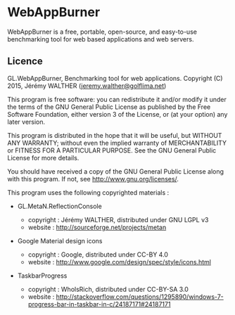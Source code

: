 ﻿# WebAppBurner

WebAppBurner is a free, portable, open-source, and easy-to-use benchmarking tool for web based applications and web servers.

## Licence

GL.WebAppBurner, Benchmarking tool for web applications.
Copyright (C) 2015, Jérémy WALTHER (jeremy.walther@golflima.net)

This program is free software: you can redistribute it and/or modify
it under the terms of the GNU General Public License as published by
the Free Software Foundation, either version 3 of the License, or
(at your option) any later version.

This program is distributed in the hope that it will be useful,
but WITHOUT ANY WARRANTY; without even the implied warranty of
MERCHANTABILITY or FITNESS FOR A PARTICULAR PURPOSE.  See the
GNU General Public License for more details.

You should have received a copy of the GNU General Public License
along with this program.  If not, see <http://www.gnu.org/licenses/>.


This program uses the following copyrighted materials :

* GL.MetaN.ReflectionConsole
   - copyright : Jérémy WALTHER, distributed under GNU LGPL v3
   - website : http://sourceforge.net/projects/metan

* Google Material design icons
   - copyright : Google, distributed under CC-BY 4.0
   - website : http://www.google.com/design/spec/style/icons.html

* TaskbarProgress
   - copyright : WholsRich, distributed under CC-BY-SA 3.0
   - website : http://stackoverflow.com/questions/1295890/windows-7-progress-bar-in-taskbar-in-c/24187171#24187171